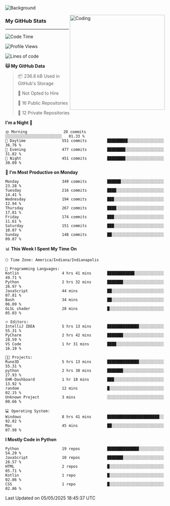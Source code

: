![Background](https://github.com/Nguyen-Noah/Nguyen-Noah/assets/112649680/f5d2296f-0508-400c-abcf-47c085708a2a)

<img align="right" alt="Coding" width="300" src="https://cdn.dribbble.com/users/1277312/screenshots/14733298/media/39b1045e593737587dd60e42c8422d1f.gif" >

### My GitHub Stats
---
<!--START_SECTION:waka-->
![Code Time](http://img.shields.io/badge/Code%20Time-599%20hrs-blue)

![Profile Views](http://img.shields.io/badge/Profile%20Views-0-blue)

![Lines of code](https://img.shields.io/badge/From%20Hello%20World%20I%27ve%20Written-14.5%20million%20lines%20of%20code-blue)

**🐱 My GitHub Data** 

> 📦 236.8 kB Used in GitHub's Storage 
 > 
> 🚫 Not Opted to Hire
 > 
> 📜 16 Public Repositories 
 > 
> 🔑 12 Private Repositories 
 > 
**I'm a Night 🦉** 

```text
🌞 Morning                20 commits          ░░░░░░░░░░░░░░░░░░░░░░░░░   01.33 % 
🌆 Daytime                551 commits         █████████░░░░░░░░░░░░░░░░   36.76 % 
🌃 Evening                477 commits         ████████░░░░░░░░░░░░░░░░░   31.82 % 
🌙 Night                  451 commits         ████████░░░░░░░░░░░░░░░░░   30.09 % 
```
📅 **I'm Most Productive on Monday** 

```text
Monday                   349 commits         ██████░░░░░░░░░░░░░░░░░░░   23.28 % 
Tuesday                  216 commits         ████░░░░░░░░░░░░░░░░░░░░░   14.41 % 
Wednesday                194 commits         ███░░░░░░░░░░░░░░░░░░░░░░   12.94 % 
Thursday                 267 commits         ████░░░░░░░░░░░░░░░░░░░░░   17.81 % 
Friday                   174 commits         ███░░░░░░░░░░░░░░░░░░░░░░   11.61 % 
Saturday                 151 commits         ███░░░░░░░░░░░░░░░░░░░░░░   10.07 % 
Sunday                   148 commits         ██░░░░░░░░░░░░░░░░░░░░░░░   09.87 % 
```


📊 **This Week I Spent My Time On** 

```text
🕑︎ Time Zone: America/Indiana/Indianapolis

💬 Programming Languages: 
Kotlin                   4 hrs 41 mins       ████████████░░░░░░░░░░░░░   49.71 % 
Python                   2 hrs 32 mins       ███████░░░░░░░░░░░░░░░░░░   26.97 % 
JavaScript               44 mins             ██░░░░░░░░░░░░░░░░░░░░░░░   07.81 % 
Bash                     34 mins             ██░░░░░░░░░░░░░░░░░░░░░░░   06.09 % 
GLSL shader              28 mins             █░░░░░░░░░░░░░░░░░░░░░░░░   05.03 % 

🔥 Editors: 
IntelliJ IDEA            5 hrs 13 mins       ██████████████░░░░░░░░░░░   55.31 % 
PyCharm                  2 hrs 42 mins       ███████░░░░░░░░░░░░░░░░░░   28.59 % 
VS Code                  1 hr 31 mins        ████░░░░░░░░░░░░░░░░░░░░░   16.10 % 

🐱‍💻 Projects: 
Rune3D                   5 hrs 13 mins       ██████████████░░░░░░░░░░░   55.31 % 
python                   2 hrs 38 mins       ███████░░░░░░░░░░░░░░░░░░   27.93 % 
EHR-Dashboard            1 hr 18 mins        ███░░░░░░░░░░░░░░░░░░░░░░   13.92 % 
random                   12 mins             █░░░░░░░░░░░░░░░░░░░░░░░░   02.15 % 
Unknown Project          3 mins              ░░░░░░░░░░░░░░░░░░░░░░░░░   00.66 % 

💻 Operating System: 
Windows                  8 hrs 41 mins       ███████████████████████░░   92.02 % 
Mac                      45 mins             ██░░░░░░░░░░░░░░░░░░░░░░░   07.98 % 
```

**I Mostly Code in Python** 

```text
Python                   19 repos            ██████████████░░░░░░░░░░░   54.29 % 
JavaScript               10 repos            ███████░░░░░░░░░░░░░░░░░░   28.57 % 
HTML                     2 repos             █░░░░░░░░░░░░░░░░░░░░░░░░   05.71 % 
Kotlin                   1 repo              █░░░░░░░░░░░░░░░░░░░░░░░░   02.86 % 
CSS                      1 repo              █░░░░░░░░░░░░░░░░░░░░░░░░   02.86 % 
```




 Last Updated on 05/05/2025 18:45:37 UTC
<!--END_SECTION:waka-->

<!--
**Nguyen-Noah/Nguyen-Noah** is a ✨ _special_ ✨ repository because its `README.md` (this file) appears on your GitHub profile.

Here are some ideas to get you started:

- 🔭 I’m currently working on ...
- 🌱 I’m currently learning ...
- 👯 I’m looking to collaborate on ...
- 🤔 I’m looking for help with ...
- 💬 Ask me about ...
- 📫 How to reach me: ...
- 😄 Pronouns: ...
- ⚡ Fun fact: ...
-->

